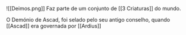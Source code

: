 ![[Deimos.png]]
Faz parte de um conjunto de [[3 Criaturas]] do mundo. 

O Demónio de Ascad, foi selado pelo seu antigo conselho, quando [[Ascad]] era governada por [[Ardius]]


